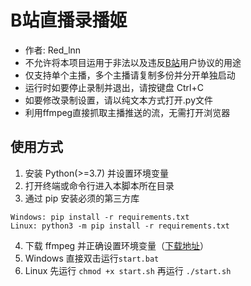 #  B站直播录播姬
- 作者: Red_lnn
- 不允许将本项目运用于非法以及违反[B站](https://www.bilibili.com)用户协议的用途
- 仅支持单个主播，多个主播请复制多份并分开单独启动
- 运行时如要停止录制并退出，请按键盘 Ctrl+C
- 如要修改录制设置，请以纯文本方式打开.py文件
- 利用ffmpeg直接抓取主播推送的流，无需打开浏览器

## 使用方式
1. 安装 Python(>=3.7) 并设置环境变量
2. 打开终端或命令行进入本脚本所在目录
3. 通过 pip 安装必须的第三方库
```
Windows: pip install -r requirements.txt
Linux: python3 -m pip install -r requirements.txt
```
4. 下载 ffmpeg 并正确设置环境变量（[下载地址](http://www.ffmpeg.org/download.html)）
5. Windows 直接双击运行`start.bat`
6. Linux 先运行 `chmod +x start.sh` 再运行 `./start.sh`
